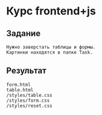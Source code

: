 Курс frontend+js
===============================

Задание
-------------------

```
Нужно заверстать таблицы и формы.
Картинки находятся в папке Task.
```
Результат
-------------------
```
form.html
table.html
/styles/table.css
/styles/form.css
/styles/reset.css

```
